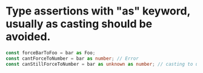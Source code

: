 # Type assertions with "as" keyword, usually as casting should be avoided.

```ts
const forceBarToFoo = bar as Foo;
const cantForceToNumber = bar as number; // Error
const canStillForceToNumber = bar as unknown as number; // casting to unkown allows casting to number, but this is wrong!
```
